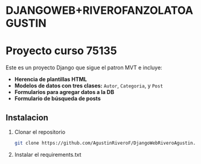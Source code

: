 # DJANGOWEB+RIVEROFANZOLATOAGUSTIN
# Proyecto curso 75135

Este es un proyecto Django que sigue el patron MVT e incluye:

- **Herencia de plantillas HTML**  
- **Modelos de datos con tres clases:** `Autor`, `Categoria`, y `Post`  
- **Formularios para agregar datos a la DB**  
- **Formulario de búsqueda de posts**


## Instalacion  
1. Clonar el repositorio  
   ```bash
   git clone https://github.com/AgustinRiveroF/DjangoWebRiveroAgustin.git

2. Instalar el requirements.txt
